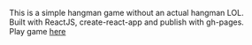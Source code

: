 This is a simple hangman game without an actual hangman LOL.  
Built with ReactJS, create-react-app and publish with gh-pages.  
Play game [here](https://blusterblack.github.io/hangman-game/)